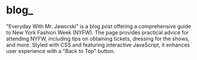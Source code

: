 # blog_
"Everyday With Mr. Jaworski" is a blog post offering a comprehensive guide to New York Fashion Week (NYFW). The page provides practical advice for attending NYFW, including tips on obtaining tickets, dressing for the shows, and more. Styled with CSS and featuring interactive JavaScript, it enhances user experience with a "Back to Top" button.
